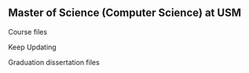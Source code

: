 ## Master of Science (Computer Science) at USM


<p>Course files</p>
<p>Keep Updating</p>
<p>Graduation dissertation files</p>
